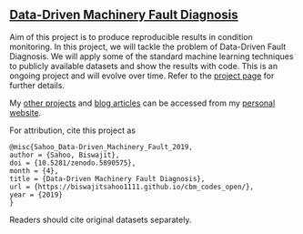 ## [Data-Driven Machinery Fault Diagnosis](https://biswajitsahoo1111.github.io/cbm_codes_open/)

Aim of this project is to produce reproducible results in condition monitoring. In this project, we will tackle the problem of Data-Driven Fault Diagnosis. We will apply some of the standard machine learning techniques to publicly available datasets and show the results with code. This is an ongoing project and will evolve over time. Refer to the [project page](https://biswajitsahoo1111.github.io/cbm_codes_open/) for further details.

My [other projects](https://biswajitsahoo1111.github.io/project/) and [blog articles](https://biswajitsahoo1111.github.io/categories/blog/) can be accessed from my [personal website](https://biswajitsahoo1111.github.io/).


For attribution, cite this project as
```
@misc{Sahoo_Data-Driven_Machinery_Fault_2019,
author = {Sahoo, Biswajit},
doi = {10.5281/zenodo.5890575},
month = {4},
title = {Data-Driven Machinery Fault Diagnosis},
url = {https://biswajitsahoo1111.github.io/cbm_codes_open/},
year = {2019}
}
```
Readers should cite original datasets separately.

